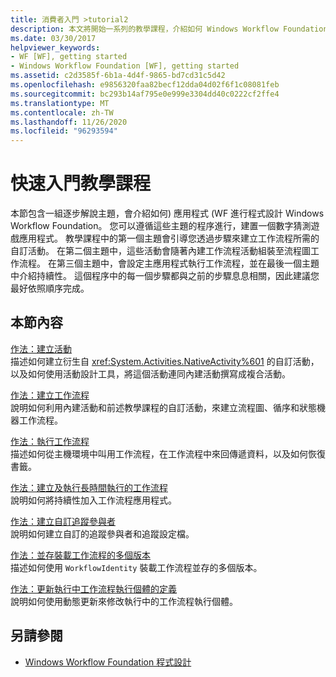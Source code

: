 ```yaml
---
title: 消費者入門 >tutorial2
description: 本文將開始一系列的教學課程，介紹如何 Windows Workflow Foundation 應用程式進行程式設計。
ms.date: 03/30/2017
helpviewer_keywords:
- WF [WF], getting started
- Windows Workflow Foundation [WF], getting started
ms.assetid: c2d3585f-6b1a-4d4f-9865-bd7cd31c5d42
ms.openlocfilehash: e9856320faa82becf12dda04d02f6f1c08081feb
ms.sourcegitcommit: bc293b14af795e0e999e3304dd40c0222cf2ffe4
ms.translationtype: MT
ms.contentlocale: zh-TW
ms.lasthandoff: 11/26/2020
ms.locfileid: "96293594"
---
```

# <a name="getting-started-tutorial"></a>快速入門教學課程

本節包含一組逐步解說主題，會介紹如何) 應用程式 (WF 進行程式設計 Windows Workflow Foundation。 您可以遵循這些主題的程序進行，建置一個數字猜測遊戲應用程式。 教學課程中的第一個主題會引導您透過步驟來建立工作流程所需的自訂活動。 在第二個主題中，這些活動會隨著內建工作流程活動組裝至流程圖工作流程。 在第三個主題中，會設定主應用程式執行工作流程，並在最後一個主題中介紹持續性。 這個程序中的每一個步驟都與之前的步驟息息相關，因此建議您最好依照順序完成。  
  
## <a name="in-this-section"></a>本節內容  

 [作法：建立活動](how-to-create-an-activity.md)  
 描述如何建立衍生自 <xref:System.Activities.NativeActivity%601> 的自訂活動，以及如何使用活動設計工具，將這個活動連同內建活動撰寫成複合活動。  
  
 [作法：建立工作流程](how-to-create-a-workflow.md)  
 說明如何利用內建活動和前述教學課程的自訂活動，來建立流程圖、循序和狀態機器工作流程。  
  
 [作法：執行工作流程](how-to-run-a-workflow.md)  
 描述如何從主機環境中叫用工作流程，在工作流程中來回傳遞資料，以及如何恢復書籤。  
  
 [作法：建立及執行長時間執行的工作流程](how-to-create-and-run-a-long-running-workflow.md)  
 說明如何將持續性加入工作流程應用程式。  
  
 [作法：建立自訂追蹤參與者](how-to-create-a-custom-tracking-participant.md)  
 說明如何建立自訂的追蹤參與者和追蹤設定檔。  
  
 [作法：並存裝載工作流程的多個版本](how-to-host-multiple-versions-of-a-workflow-side-by-side.md)  
 描述如何使用 `WorkflowIdentity` 裝載工作流程並存的多個版本。  
  
 [作法：更新執行中工作流程執行個體的定義](how-to-update-the-definition-of-a-running-workflow-instance.md)  
 說明如何使用動態更新來修改執行中的工作流程執行個體。  
  
## <a name="see-also"></a>另請參閱

- [Windows Workflow Foundation 程式設計](programming.md)
